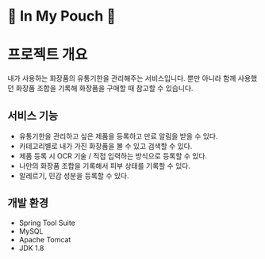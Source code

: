 :pouch: In My Pouch :pouch:
=========================

# 프로젝트 개요

내가 사용하는 화장품의 유통기한을 관리해주는 서비스입니다.
뿐만 아니라 함께 사용했던 화장품 조합을 기록해 화장품을 구매할 때 참고할 수 있습니다.

## 서비스 기능

* 유통기한을 관리하고 싶은 제품을 등록하고 만료 알림을 받을 수 있다.
* 카테고리별로 내가 가진 화장품을 볼 수 있고 검색할 수 있다.
* 제품 등록 시 OCR 기술 / 직접 입력하는 방식으로 등록할 수 있다.
* 나만의 화장품 조합을 기록해서 피부 상태를 기록할 수 있다.
* 알레르기, 민감 성분을 등록할 수 있다.

## 개발 환경
* Spring Tool Suite
* MySQL
* Apache Tomcat
* JDK 1.8
